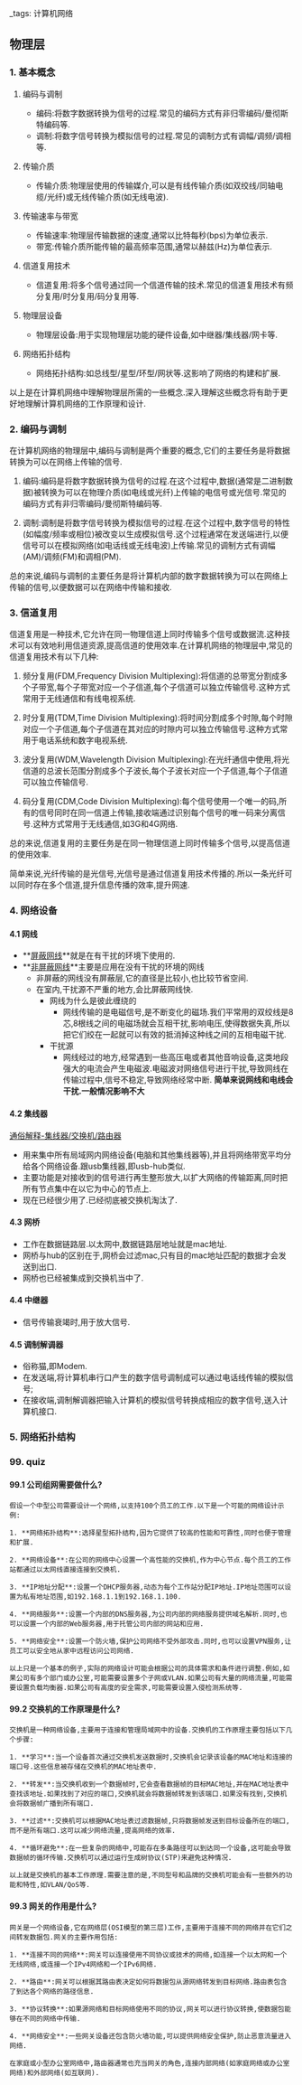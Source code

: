  _tags: 计算机网络


## 物理层
### 1. 基本概念

1. 编码与调制
    - 编码:将数字数据转换为信号的过程.常见的编码方式有非归零编码/曼彻斯特编码等.
    - 调制:将数字信号转换为模拟信号的过程.常见的调制方式有调幅/调频/调相等.

3. 传输介质
    - 传输介质:物理层使用的传输媒介,可以是有线传输介质(如双绞线/同轴电缆/光纤)或无线传输介质(如无线电波).

4. 传输速率与带宽
    - 传输速率:物理层传输数据的速度,通常以比特每秒(bps)为单位表示.
    - 带宽:传输介质所能传输的最高频率范围,通常以赫兹(Hz)为单位表示.

5. 信道复用技术
    - 信道复用:将多个信号通过同一个信道传输的技术.常见的信道复用技术有频分复用/时分复用/码分复用等.

6. 物理层设备
    - 物理层设备:用于实现物理层功能的硬件设备,如中继器/集线器/网卡等.

7. 网络拓扑结构
    - 网络拓扑结构:如总线型/星型/环型/网状等.这影响了网络的构建和扩展.

以上是在计算机网络中理解物理层所需的一些概念.深入理解这些概念将有助于更好地理解计算机网络的工作原理和设计.

### 2. 编码与调制
在计算机网络的物理层中,编码与调制是两个重要的概念,它们的主要任务是将数据转换为可以在网络上传输的信号.

1. 编码:编码是将数字数据转换为信号的过程.在这个过程中,数据(通常是二进制数据)被转换为可以在物理介质(如电线或光纤)上传输的电信号或光信号.常见的编码方式有非归零编码/曼彻斯特编码等.

2. 调制:调制是将数字信号转换为模拟信号的过程.在这个过程中,数字信号的特性(如幅度/频率或相位)被改变以生成模拟信号.这个过程通常在发送端进行,以便信号可以在模拟网络(如电话线或无线电波)上传输.常见的调制方式有调幅(AM)/调频(FM)和调相(PM).

总的来说,编码与调制的主要任务是将计算机内部的数字数据转换为可以在网络上传输的信号,以便数据可以在网络中传输和接收.

### 3. 信道复用
信道复用是一种技术,它允许在同一物理信道上同时传输多个信号或数据流.这种技术可以有效地利用信道资源,提高信道的使用效率.在计算机网络的物理层中,常见的信道复用技术有以下几种:

1. 频分复用(FDM,Frequency Division Multiplexing):将信道的总带宽分割成多个子带宽,每个子带宽对应一个子信道,每个子信道可以独立传输信号.这种方式常用于无线通信和有线电视系统.

2. 时分复用(TDM,Time Division Multiplexing):将时间分割成多个时隙,每个时隙对应一个子信道,每个子信道在其对应的时隙内可以独立传输信号.这种方式常用于电话系统和数字电视系统.

3. 波分复用(WDM,Wavelength Division Multiplexing):在光纤通信中使用,将光信道的总波长范围分割成多个子波长,每个子波长对应一个子信道,每个子信道可以独立传输信号.

4. 码分复用(CDM,Code Division Multiplexing):每个信号使用一个唯一的码,所有的信号同时在同一信道上传输,接收端通过识别每个信号的唯一码来分离信号.这种方式常用于无线通信,如3G和4G网络.

总的来说,信道复用的主要任务是在同一物理信道上同时传输多个信号,以提高信道的使用效率.

简单来说,光纤传输的是光信号,光信号是通过信道复用技术传播的.所以一条光纤可以同时存在多个信道,提升信息传播的效率,提升网速.

### 4. 网络设备

#### 4.1 网线

* **[屏蔽网线](https://link.jianshu.com/?t=http://www.enri-link.cn/Cable.html)**就是在有干扰的环境下使用的. 
* **[非屏蔽网线](https://link.jianshu.com/?t=http://www.enri-link.cn/Cable.html)**主要是应用在没有干扰的环境的网线
  * 非屏蔽的网线没有屏蔽层,它的直径是比较小,也比较节省空间.
  * 在室内,干扰源不严重的地方,会比屏蔽网线快.
    * 网线为什么是彼此缠绕的
      * 网线传输的是电磁信号,是不断变化的磁场.我们平常用的双绞线是8芯,8根线之间的电磁场就会互相干扰,影响电压,使得数据失真,所以把它们绞在一起就可以有效的抵消掉这种线之间的互相电磁干扰. 
    * 干扰源
      * 网线经过的地方,经常遇到一些高压电或者其他音响设备,这类地段强大的电流会产生电磁波.电磁波对网络信号进行干扰,导致网线在传输过程中,信号不稳定,导致网络经常中断. **简单来说网线和电线会干扰.一般情况影响不大**

#### 4.2 集线器

[通俗解释-集线器/交换机/路由器](https://blog.csdn.net/GoGleTech/article/details/80519510)

* 用来集中所有局域网内网络设备(电脑和其他集线器等),并且将网络带宽平均分给各个网络设备.跟usb集线器,即usb-hub类似.
* 主要功能是对接收到的信号进行再生整形放大,以扩大网络的传输距离,同时把所有节点集中在以它为中心的节点上. 
* 现在已经很少用了.已经彻底被交换机淘汰了.

#### 4.3 网桥

- 工作在数据链路层.以太网中,数据链路层地址就是mac地址.
- 网桥与hub的区别在于,网桥会过滤mac,只有目的mac地址匹配的数据才会发送到出口.
- 网桥也已经被集成到交换机当中了.

#### 4.4 中继器

* 信号传输衰竭时,用于放大信号.

#### 4.5 调制解调器

* 俗称猫,即Modem.
* 在发送端,将计算机串行口产生的数字信号调制成可以通过电话线传输的模拟信号;
* 在接收端,调制解调器把输入计算机的模拟信号转换成相应的数字信号,送入计算机接口.

### 5. 网络拓扑结构

### 99. quiz

#### 99.1 公司组网需要做什么?
    假设一个中型公司需要设计一个网络,以支持100个员工的工作.以下是一个可能的网络设计示例:

    1. **网络拓扑结构**:选择星型拓扑结构,因为它提供了较高的性能和可靠性,同时也便于管理和扩展.

    2. **网络设备**:在公司的网络中心设置一个高性能的交换机,作为中心节点.每个员工的工作站都通过以太网线直接连接到交换机.

    3. **IP地址分配**:设置一个DHCP服务器,动态为每个工作站分配IP地址.IP地址范围可以设置为私有地址范围,如192.168.1.1到192.168.1.100.

    4. **网络服务**:设置一个内部的DNS服务器,为公司内部的网络服务提供域名解析.同时,也可以设置一个内部的Web服务器,用于托管公司内部的网站和应用.

    5. **网络安全**:设置一个防火墙,保护公司网络不受外部攻击.同时,也可以设置VPN服务,让员工可以安全地从家中远程访问公司网络.

    以上只是一个基本的例子,实际的网络设计可能会根据公司的具体需求和条件进行调整.例如,如果公司有多个部门或办公室,可能需要设置多个子网或VLAN.如果公司有大量的网络流量,可能需要设置负载均衡器.如果公司有高度的安全需求,可能需要设置入侵检测系统等.

#### 99.2 交换机的工作原理是什么?
    交换机是一种网络设备,主要用于连接和管理局域网中的设备.交换机的工作原理主要包括以下几个步骤:

    1. **学习**:当一个设备首次通过交换机发送数据时,交换机会记录该设备的MAC地址和连接的端口号.这些信息被存储在交换机的MAC地址表中.

    2. **转发**:当交换机收到一个数据帧时,它会查看数据帧的目标MAC地址,并在MAC地址表中查找该地址.如果找到了对应的端口,交换机就会将数据帧转发到该端口.如果没有找到,交换机会将数据帧广播到所有端口.

    3. **过滤**:交换机可以根据MAC地址表过滤数据帧,只将数据帧发送到目标设备所在的端口,而不是所有端口.这可以减少网络流量,提高网络的效率.

    4. **循环避免**:在一些复杂的网络中,可能存在多条路径可以到达同一个设备,这可能会导致数据帧的循环传输.交换机可以通过运行生成树协议(STP)来避免这种情况.

    以上就是交换机的基本工作原理.需要注意的是,不同型号和品牌的交换机可能会有一些额外的功能和特性,如VLAN/QoS等.

#### 99.3 网关的作用是什么?
    网关是一个网络设备,它在网络层(OSI模型的第三层)工作,主要用于连接不同的网络并在它们之间转发数据包.网关的主要作用包括:

    1. **连接不同的网络**:网关可以连接使用不同协议或技术的网络,如连接一个以太网和一个无线网络,或连接一个IPv4网络和一个IPv6网络.

    2. **路由**:网关可以根据其路由表决定如何将数据包从源网络转发到目标网络.路由表包含了到达各个网络的路径信息.

    3. **协议转换**:如果源网络和目标网络使用不同的协议,网关可以进行协议转换,使数据包能够在不同的网络中传输.

    4. **网络安全**:一些网关设备还包含防火墙功能,可以提供网络安全保护,防止恶意流量进入网络.

    在家庭或小型办公室网络中,路由器通常也充当网关的角色,连接内部网络(如家庭网络或办公室网络)和外部网络(如互联网).

